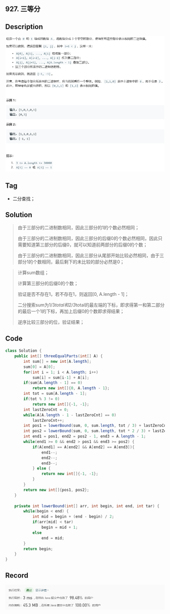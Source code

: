 ## 927. 三等分

## Description

![image-20200429130802291](README.assets/image-20200429130802291.png)

## Tag

- 二分查找；

## Solution

> 由于三部分的二进制数相同，因此三部分的1的个数必然相同；
>
> 由于三部分的二进制数相同，因此三部分的后缀0的个数必然相同，因此只需要知道第三部分的后缀0，就可以知道前两部分的后缀0的个数；
>
> 由于三部分的二进制数相同，因此三部分从尾部开始比较必然相同，由于三部分1的个数相同，最后剩下的未比较的部分必然是0；

> 计算sum数组；
>
> 计算第三部分的后缀0的个数；
>
> 验证是否不存在1，若不存在1，则返回[0, A.length - 1]；
>
> 二分搜索sum为1/3*total和2/3*total的最左端的下标，即求得第一和第二部分的最后一个1的下标，再加上后缀0的个数即求得结果；
>
> 逆序比较三部分的位，验证结果；

## Code

```java
class Solution {
    public int[] threeEqualParts(int[] A) {
        int sum[] = new int[A.length];
        sum[0] = A[0];
        for(int i = 1; i < A.length; i++)
            sum[i] = sum[i-1] + A[i];
        if(sum[A.length - 1] == 0)
            return new int[]{0, A.length - 1};
        int tot = sum[A.length - 1];
        if(tot % 3 != 0)
            return new int[]{-1, -1};
        int lastZeroCnt = 0;
        while(A[A.length - 1 - lastZeroCnt] == 0)
            lastZeroCnt++;
        int pos1 = lowerBound(sum, 0, sum.length, tot / 3) + lastZeroCnt;
        int pos2 = lowerBound(sum, 0, sum.length, tot * 2 / 3) + lastZeroCnt + 1;
        int end1 = pos1, end2 = pos2 - 1, end3 = A.length - 1;
        while(end1 >= 0 && end2 > pos1 && end3 >= pos2) {
            if(A[end1] == A[end2] && A[end2] == A[end3]){
                end1--;
                end2--;
                end3--;
            } else {
                return new int[]{-1, -1};
            }
        }
        return new int[]{pos1, pos2};
    }

    private int lowerBound(int[] arr, int begin, int end, int tar) {
        while(begin < end) {
            int mid = begin + (end - begin) / 2;
            if(arr[mid] < tar)
                begin = mid + 1;
            else
                end = mid;
        }
        return begin;
    }
}
```

## Record

![image-20200429130827644](README.assets/image-20200429130827644.png)

